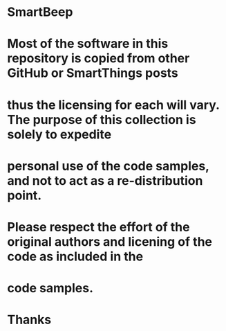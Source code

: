 # SmartBeep
# 
# Most of the software in this repository is copied from other GitHub or SmartThings posts
# thus the licensing for each will vary.  The purpose of this collection is solely to expedite
# personal use of the code samples, and not to act as a re-distribution point.
#
# Please respect the effort of the original authors and licening of the code as included in the
# code samples.
#
# Thanks
